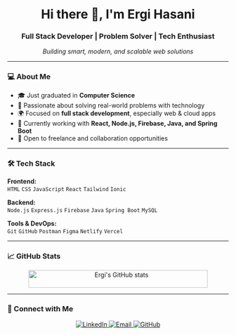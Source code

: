 <h1 align="center">Hi there 👋, I'm Ergi Hasani</h1>
<h3 align="center">Full Stack Developer | Problem Solver | Tech Enthusiast</h3>

<p align="center">
  <i>Building smart, modern, and scalable web solutions</i>
</p>

---

### 💻 About Me

- 🎓 Just graduated in **Computer Science**
- 🧠 Passionate about solving real-world problems with technology
- 🌍 Focused on **full stack development**, especially web & cloud apps
- 🔧 Currently working with **React, Node.js, Firebase, Java, and Spring Boot**
- 🚀 Open to freelance and collaboration opportunities

---

### 🛠️ Tech Stack

**Frontend:**  
`HTML` `CSS` `JavaScript` `React` `Tailwind` `Ionic`

**Backend:**  
`Node.js` `Express.js` `Firebase` `Java` `Spring Boot` `MySQL`

**Tools & DevOps:**  
`Git` `GitHub` `Postman` `Figma` `Netlify` `Vercel`

---

### 📈 GitHub Stats

<p align="center">
  <img src="https://github-readme-stats.vercel.app/api?username=ergishasani&show_icons=true&theme=radical" alt="Ergi's GitHub stats" width="90%" height="40rem" />
</p>

---

### 🔗 Connect with Me

<p align="center">
  <a href="https://www.linkedin.com/in/ergis-hasani-bb9ba0174/" target="_blank">
    <img alt="LinkedIn" src="https://img.shields.io/badge/LinkedIn-Ergi%20Hasani-blue?logo=linkedin">
  </a>
  <a href="mailto:ergishasani@icloud.com">
    <img alt="Email" src="https://img.shields.io/badge/Email-ergishasani%40icloud.com-red?logo=gmail">
  </a>
  <a href="https://github.com/ergishasani">
    <img alt="GitHub" src="https://img.shields.io/badge/GitHub-ergishasani-181717?logo=github">
  </a>
</p>
